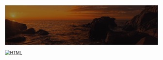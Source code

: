 ![Animação de Digitação](media/Cabeçalho.gif)


[![HTML](https://img.shields.io/badge/-HTML-FFFFFFE6?style=for-the-badge&logo=html5&logoColor=lightgrey)](#)












